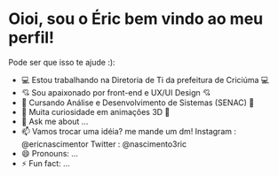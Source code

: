  <h1>Oioi, sou o Éric bem vindo ao meu perfil!</h1>


Pode ser que isso te ajude :):

- 💻 Estou trabalhando na Diretoria de Ti da prefeitura de Criciúma 💻
- 💘 Sou apaixonado por front-end e UX/UI Design 💘
- 📜 Cursando Análise e Desenvolvimento de Sistemas (SENAC) 📜
- 🤔 Muita curiosidade em animações 3D 🤔
- 💬 Ask me about ...
- 📫 Vamos trocar uma idéia? me mande um dm! 
Instagram : @ericnascimentor
Twitter : @nascimento3ric
- 😄 Pronouns: ...
- ⚡ Fun fact: ...

